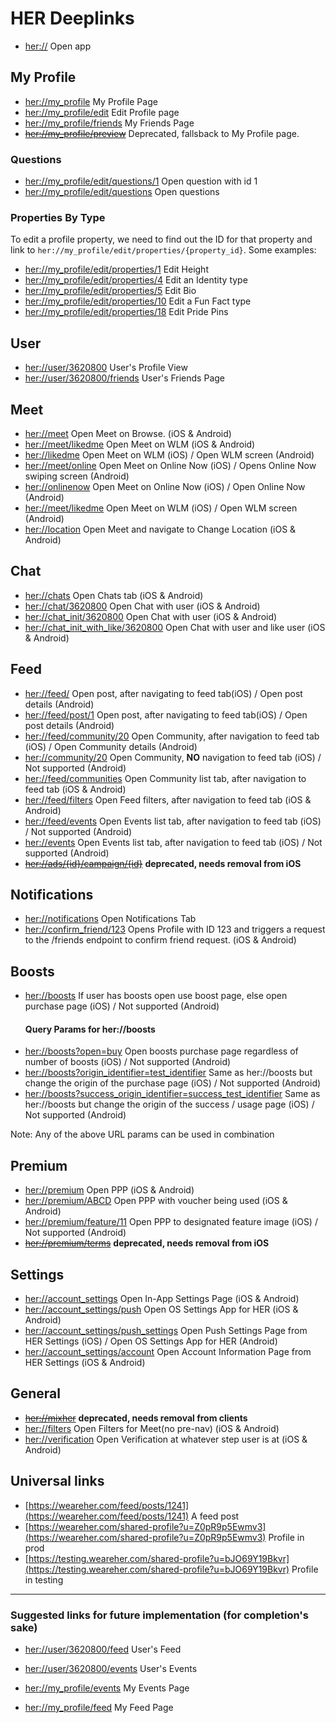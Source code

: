 # HER Deeplinks
*   [her://](her://) Open app

## My Profile
*   [her://my_profile](her://my_profile) My Profile Page
*   [her://my_profile/edit](her://my_profile/edit) Edit Profile page
*   [her://my_profile/friends](her://my_profile/friends) My Friends Page
*   ~~[her://my_profile/preview](her://my_profile/preview)~~ Deprecated, fallsback to My Profile page.

### Questions
*   [her://my_profile/edit/questions/1](her://my_profile/edit/questions/1) Open question with id 1
*   [her://my_profile/edit/questions](her://my_profile/edit/questions) Open questions

### Properties By Type
To edit a profile property, we need to find out the ID for that property and link to `her://my_profile/edit/properties/{property_id}`. Some examples:
*   [her://my_profile/edit/properties/1](her://my_profile/edit/properties/1) Edit Height
*   [her://my_profile/edit/properties/4](her://my_profile/edit/properties/4) Edit an Identity type
*   [her://my_profile/edit/properties/5](her://my_profile/edit/properties/5) Edit Bio
*   [her://my_profile/edit/properties/10](her://my_profile/edit/properties/10) Edit a Fun Fact type
*   [her://my_profile/edit/properties/18](her://my_profile/edit/properties/18) Edit Pride Pins



## User 
*   [her://user/3620800](her://user/3620800) User's Profile View
*   [her://user/3620800/friends](her://user/3620800/friends) User's Friends Page

## Meet
*   [her://meet](her://meet) Open Meet on Browse. (iOS & Android)
*   [her://meet/likedme](her://meet/likedme) Open Meet on WLM (iOS & Android) 
*   [her://likedme](her://likedme) Open Meet on WLM (iOS) / Open WLM screen (Android)
*   [her://meet/online](her://meet/online) Open Meet on Online Now (iOS) / Opens Online Now swiping screen (Android) 
*   [her://onlinenow](her://onlinenow) Open Meet on Online Now (iOS) / Open Online Now (Android) 
*   [her://meet/likedme](her://meet/likedme) Open Meet on WLM (iOS) / Open WLM screen (Android)
*   [her://location](her://location) Open Meet and navigate to Change Location (iOS & Android)

## Chat
*   [her://chats](her://chats) Open Chats tab (iOS & Android)
*   [her://chat/3620800](her://chat/3620800) Open Chat with user  (iOS & Android)
*   [her://chat_init/3620800](her://chat_init/3620800) Open Chat with user  (iOS & Android)
*   [her://chat_init_with_like/3620800](her://chat_init_with_like/3620800) Open Chat with user and like user (iOS & Android)

## Feed
*   [her://feed/](her://feed/) Open post, after navigating to feed tab(iOS) / Open post details (Android)
*   [her://feed/post/1](her://feed/post/1) Open post, after navigating to feed tab(iOS) / Open post details (Android)
*   [her://feed/community/20](her://feed/community/20) Open Community, after navigation to feed tab (iOS) / Open Community details (Android)
*   [her://community/20](her://community/20) Open Community, **NO** navigation to feed tab (iOS) / Not supported (Android) 
*   [her://feed/communities](her://feed/communities) Open Community list tab, after navigation to feed tab (iOS & Android)
*   [her://feed/filters](her://feed/filters) Open Feed filters, after navigation to feed tab (iOS & Android)
*   [her://feed/events](her://feed/events) Open Events list tab, after navigation to feed tab (iOS) / Not supported (Android) 
*   [her://events](her://events) Open Events list tab, after navigation to feed tab (iOS) / Not supported (Android) 
*   ~~[her://ads/{id}/campaign/{id}](her://ads/{id}/campaign/{id})~~ **deprecated, needs removal from iOS**

## Notifications
*   [her://notifications](her://notifications) Open Notifications Tab
*   [her://confirm_friend/123](her://confirm_friend/123) Opens Profile with ID 123 and triggers a request to the /friends endpoint to confirm friend request. (iOS & Android)

## Boosts
*   [her://boosts](her://boosts) If user has boosts open use boost page, else open purchase page (iOS) / Not supported (Android) 
    #### Query Params for her://boosts
*   [her://boosts?open=buy](her://boosts?open=buy) Open boosts purchase page regardless of number of boosts (iOS) / Not supported (Android) 
*   [her://boosts?origin_identifier=test_identifier](her://boosts) Same as her://boosts but change the origin of the purchase page (iOS) / Not supported (Android) 
*   [her://boosts?success_origin_identifier=success_test_identifier](her://boosts) Same as her://boosts but change the origin of the success / usage page (iOS) / Not supported (Android) 

Note: Any of the above URL params can be used in combination

## Premium
*   [her://premium](her://premium) Open PPP (iOS & Android)
*   [her://premium/ABCD](her://premium/ABCD) Open PPP with voucher being used (iOS & Android)
*   [her://premium/feature/11](her://premium/feature/11) Open PPP to designated feature image (iOS) / Not supported (Android)
*   ~~[her://premium/terms](her://premium/terms)~~ **deprecated, needs removal from iOS**

## Settings
*   [her://account_settings](her://account_settings) Open In-App Settings Page (iOS & Android)
*   [her://account_settings/push](her://account_settings/push) Open OS Settings App for HER (iOS & Android)
*   [her://account_settings/push_settings](her://account_settings/push_settings) Open Push Settings Page from HER Settings (iOS) / Open OS Settings App for HER (Android) 
*   [her://account_settings/account](her://account_settings/account) Open Account Information Page from HER Settings (iOS & Android)

## General
*   ~~[her://mixher](her://mixher)~~  **deprecated, needs removal from clients**
*   [her://filters](her://filters) Open Filters for Meet(no pre-nav) (iOS & Android)
*   [her://verification](her://verification) Open Verification at whatever step user is at (iOS & Android)

## Universal links

*   [https://weareher.com/feed/posts/1241](https://weareher.com/feed/posts/1241) A feed post
*   [https://weareher.com/shared-profile?u=Z0pR9p5Ewmv3](https://weareher.com/shared-profile?u=Z0pR9p5Ewmv3) Profile in prod
*   [https://testing.weareher.com/shared-profile?u=bJO69Y19Bkvr](https://testing.weareher.com/shared-profile?u=bJO69Y19Bkvr) Profile in testing


---


### Suggested links for future implementation (for completion's sake)
*   [her://user/3620800/feed](her://user/3620800/feed) User's Feed
*   [her://user/3620800/events](her://user/3620800/events) User's Events

*   [her://my_profile/events](her://my_profile/events) My Events Page
*   [her://my_profile/feed](her://my_profile/feed) My Feed Page

